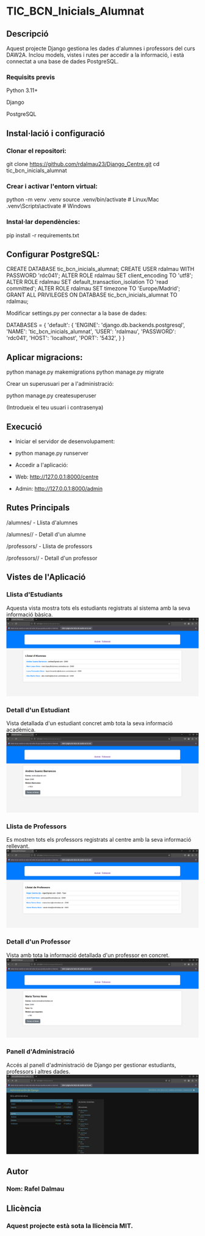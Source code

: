 # TIC_BCN_Inicials_Alumnat

## Descripció

Aquest projecte Django gestiona les dades d'alumnes i professors del curs DAW2A. Inclou models, vistes i rutes per accedir a la informació, i està connectat a una base de dades PostgreSQL.

### Requisits previs

Python 3.11+

Django

PostgreSQL

## Instal·lació i configuració

### Clonar el repositori:

git clone https://github.com/rdalmau23/Django_Centre.git
cd tic_bcn_inicials_alumnat

### Crear i activar l'entorn virtual:

python -m venv .venv
source .venv/bin/activate  # Linux/Mac
.venv\Scripts\activate  # Windows

### Instal·lar dependències:

pip install -r requirements.txt

## Configurar PostgreSQL:

CREATE DATABASE tic_bcn_inicials_alumnat;
CREATE USER rdalmau WITH PASSWORD 'rdc041';
ALTER ROLE rdalmau SET client_encoding TO 'utf8';
ALTER ROLE rdalmau SET default_transaction_isolation TO 'read committed';
ALTER ROLE rdalmau SET timezone TO 'Europe/Madrid';
GRANT ALL PRIVILEGES ON DATABASE tic_bcn_inicials_alumnat TO rdalmau;

Modificar settings.py per connectar a la base de dades:

DATABASES = {
    'default': {
        'ENGINE': 'django.db.backends.postgresql',
        'NAME': 'tic_bcn_inicials_alumnat',
        'USER': 'rdalmau',
        'PASSWORD': 'rdc041',
        'HOST': 'localhost',
        'PORT': '5432',
    }
}

## Aplicar migracions:

python manage.py makemigrations
python manage.py migrate

Crear un superusuari per a l'administració:

python manage.py createsuperuser

(Introdueix el teu usuari i contrasenya)

## Execució

- Iniciar el servidor de desenvolupament:

- python manage.py runserver

- Accedir a l'aplicació:

- Web: http://127.0.0.1:8000/centre

- Admin: http://127.0.0.1:8000/admin

## Rutes Principals

/alumnes/ - Llista d'alumnes

/alumnes/<id>/ - Detall d'un alumne

/professors/ - Llista de professors

/professors/<id>/ - Detall d'un professor

## Vistes de l'Aplicació

### Llista d'Estudiants  
Aquesta vista mostra tots els estudiants registrats al sistema amb la seva informació bàsica.  
![Llista d'Estudiants](img/students.png)

### Detall d'un Estudiant  
Vista detallada d'un estudiant concret amb tota la seva informació acadèmica.  
![Detall d'un Estudiant](img/student_detail.png)

### Llista de Professors  
Es mostren tots els professors registrats al centre amb la seva informació rellevant.  
![Llista de Professors](img/teachers.png)

### Detall d'un Professor  
Vista amb tota la informació detallada d'un professor en concret.  
![Detall d'un Professor](img/teacher_detail.png)

### Panell d'Administració  
Accés al panell d'administració de Django per gestionar estudiants, professors i altres dades.  
![Panell d'Administració](img/admin.png)


## Autor

### Nom: Rafel Dalmau

## Llicència

### Aquest projecte està sota la llicència MIT.

